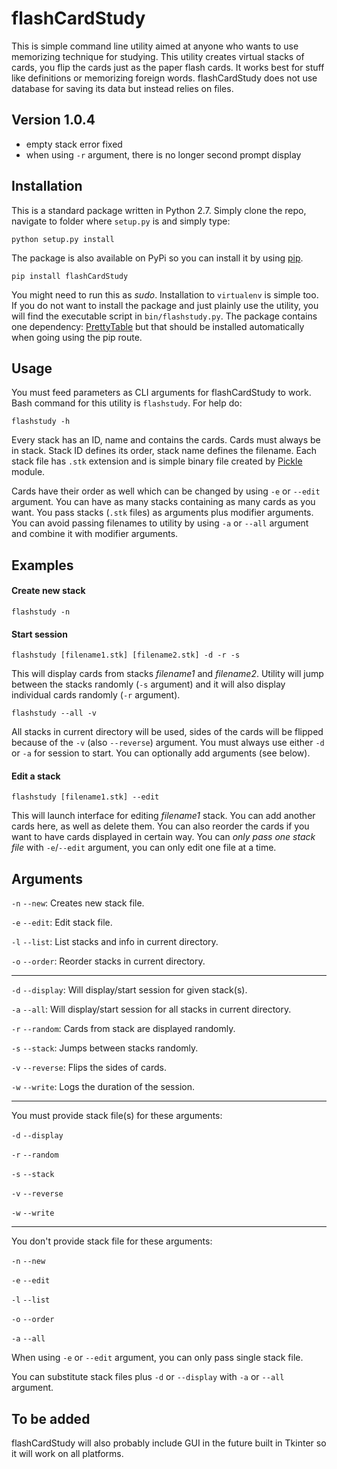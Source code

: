 # flashCardStudy

This is simple command line utility aimed at anyone who wants to use memorizing technique for studying. This utility creates virtual stacks of cards, you flip the cards just as the paper flash cards. It works best for stuff like definitions or memorizing foreign words.
flashCardStudy does not use database for saving its data but instead relies on files.

## Version 1.0.4

- empty stack error fixed
- when using `-r` argument, there is no longer second prompt display

## Installation

This is a standard package written in Python 2.7. Simply clone the repo, navigate to folder where `setup.py` is and simply type:

	python setup.py install

The package is also available on PyPi so you can install it by using [pip](https://github.com/pypa/pip).

	pip install flashCardStudy

You might need to run this as _sudo_. Installation to `virtualenv` is simple too. If you do not want to install the package and just plainly use the utility, you will find the executable script in `bin/flashstudy.py`. The package contains one dependency: [PrettyTable](https://pypi.python.org/pypi/PrettyTable/0.7.2) but that should be installed automatically when going using the pip route.

## Usage

You must feed parameters as CLI arguments for flashCardStudy to work. Bash command for this utility is `flashstudy`. For help do: 

	flashstudy -h

Every stack has an ID, name and contains the cards. Cards must always be in stack. Stack ID defines its order, stack name defines the filename. Each stack file has `.stk` extension and is simple binary file created by [Pickle](https://wiki.python.org/moin/UsingPickle) module.

Cards have their order as well which can be changed by using `-e` or `--edit` argument. You can have as many stacks containing as many cards as you want. You pass stacks (`.stk` files) as arguments plus modifier arguments. You can avoid passing filenames to utility by using `-a` or `--all` argument and combine it with modifier arguments.

## Examples

#### Create new stack

	flashstudy -n

#### Start session

	flashstudy [filename1.stk] [filename2.stk] -d -r -s

This will display cards from stacks _filename1_ and _filename2_. Utility will jump between the stacks randomly (`-s` argument) and it will also display individual cards randomly (`-r` argument).

	flashstudy --all -v

All stacks in current directory will be used, sides of the cards will be flipped because of the `-v` (also `--reverse`) argument.
You must always use either `-d` or `-a` for session to start. You can optionally add arguments (see below).

#### Edit a stack

	flashstudy [filename1.stk] --edit

This will launch interface for editing _filename1_ stack. You can add another cards here, as well as delete them. You can also reorder the cards if you want to have cards displayed in certain way. You can *only pass one stack file* with `-e`/`--edit` argument, you can only edit one file at a time.

## Arguments

`-n`  `--new`: Creates new stack file.

`-e`  `--edit`: Edit stack file.

`-l`  `--list`: List stacks and info in current directory.

`-o`  `--order`: Reorder stacks in current directory.

______

`-d`  `--display`: Will display/start session for given stack(s).

`-a`  `--all`: Will display/start session for all stacks in current directory.

`-r`  `--random`: Cards from stack are displayed randomly.

`-s`  `--stack`: Jumps between stacks randomly.

`-v`  `--reverse`: Flips the sides of cards.

`-w`  `--write`: Logs the duration of the session.


______

You must provide stack file(s) for these arguments:

`-d`  `--display`

`-r`  `--random`

`-s`  `--stack`

`-v`  `--reverse`

`-w`  `--write`


______

You don't provide stack file for these arguments:

`-n`  `--new`

`-e`  `--edit`

`-l`  `--list`

`-o`  `--order`

`-a`  `--all`


When using `-e` or `--edit` argument, you can only pass single stack file.

You can substitute stack files plus `-d` or `--display` with `-a` or `--all` argument.

## To be added

flashCardStudy will also probably include GUI in the future built in Tkinter so it will work on all platforms.

